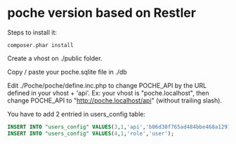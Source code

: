 # poche version based on Restler

Steps to install it:

```
composer.phar install 
```

Create a vhost on ./public folder.

Copy / paste your poche.sqlite file in ./db

Edit ./Poche/poche/define.inc.php to change POCHE_API by the URL defined in your vhost + 'api'. Ex: your vhost is "poche.localhost", then change POCHE_API to "http://poche.localhost/api" (without trailing slash).

You have to add 2 entried in users_config table: 

```sql
INSERT INTO "users_config" VALUES(3,1,'api','b06d30f765ad484bbe468a1291424c1e7d878b52');
INSERT INTO "users_config" VALUES(4,1,'role','user');
```